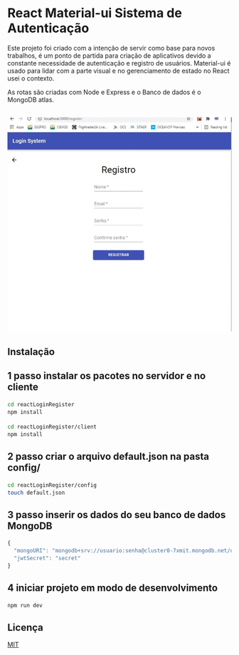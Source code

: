 # React Material-ui Sistema de Autenticação

Este projeto foi criado com a intenção de servir como base para novos trabalhos, é um ponto de partida para criação de aplicativos devido a constante necessidade de
autenticação e registro de usuários. Material-ui é usado para lidar com a parte visual e no gerenciamento de estado no React usei o contexto.

As rotas são criadas com Node e Express e o Banco de dados é o MongoDB atlas.

<br />
<img src="./react-login.gif" alt="react-login">

## Instalação

## 1 passo instalar os pacotes no servidor e no cliente

```bash
cd reactLoginRegister
npm install

cd reactLoginRegister/client
npm install
```

## 2 passo criar o arquivo default.json na pasta config/

```bash
cd reactLoginRegister/config
touch default.json
```

## 3 passo inserir os dados do seu banco de dados MongoDB

```js
{
  "mongoURI": "mongodb+srv://usuario:senha@cluster0-7xmit.mongodb.net/users?retryWrites=true&w=majority",
  "jwtSecret": "secret"
}
```

## 4 iniciar projeto em modo de desenvolvimento

```bash
npm run dev
```

## Licença

[MIT](https://choosealicense.com/licenses/mit/)
